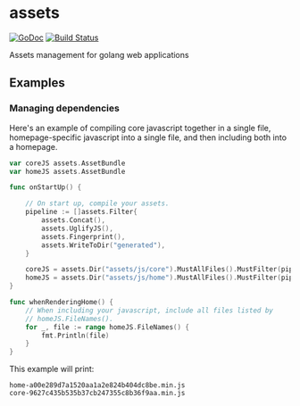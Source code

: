 assets
======
[![GoDoc](https://godoc.org/github.com/jbowens/assets?status.svg)](https://godoc.org/github.com/jbowens/assets) [![Build Status](https://travis-ci.org/jbowens/assets.svg?branch=master)](https://travis-ci.org/jbowens/assets)

Assets management for golang web applications

## Examples

### Managing dependencies

Here's an example of compiling core javascript together in a single file,
homepage-specific javascript into a single file, and then including both
into a homepage.

```go
var coreJS assets.AssetBundle
var homeJS assets.AssetBundle

func onStartUp() {

	// On start up, compile your assets.
	pipeline := []assets.Filter{
		assets.Concat(),
		assets.UglifyJS(),
		assets.Fingerprint(),
		assets.WriteToDir("generated"),
	}

	coreJS = assets.Dir("assets/js/core").MustAllFiles().MustFilter(pipeline...)
	homeJS = assets.Dir("assets/js/home").MustAllFiles().MustFilter(pipeline...).Add(coreJS)
}

func whenRenderingHome() {
	// When including your javascript, include all files listed by
	// homeJS.FileNames().
	for _, file := range homeJS.FileNames() {
		fmt.Println(file)
	}
}
```

This example will print:
```
home-a00e289d7a1520aa1a2e824b404dc8be.min.js
core-9627c435b535b37cb247355c8b36f9aa.min.js
```
